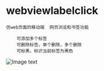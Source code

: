 # webviewlabelclick

    仿web页面的移动端  网页浏览和书签功能  
        
        可添加多个标签
        可删除标签，单个删除，多个删除
        可标黑，标识当前标签为黑色
![Image text](webviewlabelclick/app/src/main/image/665FB0360AEE5D778148B8745A6F1308.jpg)
